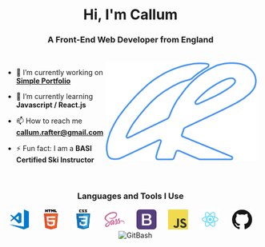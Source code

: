 <h1 align="center">Hi, I'm Callum</h1>
<h3 align="center">A Front-End Web Developer from England</h3>

<br />

<img align="right" height="200" src="/cr.png">

- 🔭 I’m currently working on [**Simple Portfolio**](https://github.com/cally2k/SimplePortfolio)

- 🌱 I’m currently learning **Javascript / React.js**

- 📫 How to reach me **callum.rafter@gmail.com**

- ⚡ Fun fact: I am a **BASI Certified Ski Instructor**

<br />

<h3 align="center">Languages and Tools I Use</h3>

<p align="center">
  <img alt="Visual Studio Code" width="40px" src="https://raw.githubusercontent.com/github/explore/80688e429a7d4ef2fca1e82350fe8e3517d3494d/topics/visual-studio-code/visual-studio-code.png"/> 
  &nbsp;&nbsp;&nbsp;&nbsp;
  <img alt="HTML5" width="40px" src="https://raw.githubusercontent.com/github/explore/80688e429a7d4ef2fca1e82350fe8e3517d3494d/topics/html/html.png"/>
  &nbsp;&nbsp;&nbsp;&nbsp;
  <img alt="CSS3" width="40px" src="https://raw.githubusercontent.com/github/explore/80688e429a7d4ef2fca1e82350fe8e3517d3494d/topics/css/css.png"/>
  &nbsp;&nbsp;&nbsp;&nbsp;
  <img alt="Sass" width="40px" src="https://raw.githubusercontent.com/github/explore/80688e429a7d4ef2fca1e82350fe8e3517d3494d/topics/sass/sass.png"/>
  &nbsp;&nbsp;&nbsp;&nbsp;
    <img alt="Bootstrap" width="40px" src="https://raw.githubusercontent.com/github/explore/80688e429a7d4ef2fca1e82350fe8e3517d3494d/topics/bootstrap/bootstrap.png"/>
  &nbsp;&nbsp;&nbsp;&nbsp;
  <img alt="JavaScript" width="40px" src="https://raw.githubusercontent.com/github/explore/80688e429a7d4ef2fca1e82350fe8e3517d3494d/topics/javascript/javascript.png"/>
  &nbsp;&nbsp;&nbsp;&nbsp;
  <img alt="React" width="40px" src="https://raw.githubusercontent.com/github/explore/80688e429a7d4ef2fca1e82350fe8e3517d3494d/topics/react/react.png"/>
  &nbsp;&nbsp;&nbsp;&nbsp;
  <img alt="GitHub" width="40px" src="https://raw.githubusercontent.com/github/explore/78df643247d429f6cc873026c0622819ad797942/topics/github/github.png"/>
  &nbsp;&nbsp;&nbsp;&nbsp;
  <img alt="GitBash" width="40px" src="https://gitforwindows.org/img/gwindows_logo.png"/>
</p>

